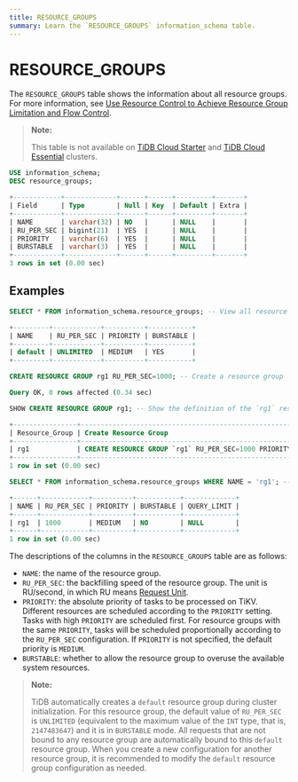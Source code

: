 ```yaml
---
title: RESOURCE_GROUPS
summary: Learn the `RESOURCE_GROUPS` information_schema table.
---
```


# RESOURCE_GROUPS

The `RESOURCE_GROUPS` table shows the information about all resource groups. For more information, see [Use Resource Control to Achieve Resource Group Limitation and Flow Control](/tidb-resource-control-ru-groups.md).

> **Note:**
>
> This table is not available on [TiDB Cloud Starter](https://docs.pingcap.com/tidbcloud/select-cluster-tier#starter) and [TiDB Cloud Essential](https://docs.pingcap.com/tidbcloud/select-cluster-tier#essential) clusters.

```sql
USE information_schema;
DESC resource_groups;
```

```sql
+------------+-------------+------+------+---------+-------+
| Field      | Type        | Null | Key  | Default | Extra |
+------------+-------------+------+------+---------+-------+
| NAME       | varchar(32) | NO   |      | NULL    |       |
| RU_PER_SEC | bigint(21)  | YES  |      | NULL    |       |
| PRIORITY   | varchar(6)  | YES  |      | NULL    |       |
| BURSTABLE  | varchar(3)  | YES  |      | NULL    |       |
+------------+-------------+------+------+---------+-------+
3 rows in set (0.00 sec)
```

## Examples

```sql
SELECT * FROM information_schema.resource_groups; -- View all resource groups. TiDB has a `default` resource group.
```

```sql
+---------+------------+----------+-----------+
| NAME    | RU_PER_SEC | PRIORITY | BURSTABLE |
+---------+------------+----------+-----------+
| default | UNLIMITED  | MEDIUM   | YES       |
+---------+------------+----------+-----------+
```

```sql
CREATE RESOURCE GROUP rg1 RU_PER_SEC=1000; -- Create a resource group `rg1`
```

```sql
Query OK, 0 rows affected (0.34 sec)
```

```sql
SHOW CREATE RESOURCE GROUP rg1; -- Show the definition of the `rg1` resource group
```

```sql
+----------------+---------------------------------------------------------------+
| Resource_Group | Create Resource Group                                         |
+----------------+---------------------------------------------------------------+
| rg1            | CREATE RESOURCE GROUP `rg1` RU_PER_SEC=1000 PRIORITY="MEDIUM" |
+----------------+---------------------------------------------------------------+
1 row in set (0.00 sec)
```

```sql
SELECT * FROM information_schema.resource_groups WHERE NAME = 'rg1'; -- View the resource groups `rg1`
```

```sql
+------+------------+----------+-----------+-------------+
| NAME | RU_PER_SEC | PRIORITY | BURSTABLE | QUERY_LIMIT |
+------+------------+----------+-----------+-------------+
| rg1  | 1000       | MEDIUM   | NO        | NULL        |
+------+------------+----------+-----------+-------------+
1 row in set (0.00 sec)
```

The descriptions of the columns in the `RESOURCE_GROUPS` table are as follows:

* `NAME`: the name of the resource group.
* `RU_PER_SEC`: the backfilling speed of the resource group. The unit is RU/second, in which RU means [Request Unit](/tidb-resource-control-ru-groups.md#what-is-request-unit-ru).
* `PRIORITY`: the absolute priority of tasks to be processed on TiKV. Different resources are scheduled according to the `PRIORITY` setting. Tasks with high `PRIORITY` are scheduled first. For resource groups with the same `PRIORITY`, tasks will be scheduled proportionally according to the `RU_PER_SEC` configuration. If `PRIORITY` is not specified, the default priority is `MEDIUM`.
* `BURSTABLE`: whether to allow the resource group to overuse the available system resources.

> **Note:**
>
> TiDB automatically creates a `default` resource group during cluster initialization. For this resource group, the default value of `RU_PER_SEC` is `UNLIMITED` (equivalent to the maximum value of the `INT` type, that is, `2147483647`) and it is in `BURSTABLE` mode. All requests that are not bound to any resource group are automatically bound to this `default` resource group. When you create a new configuration for another resource group, it is recommended to modify the `default` resource group configuration as needed.
